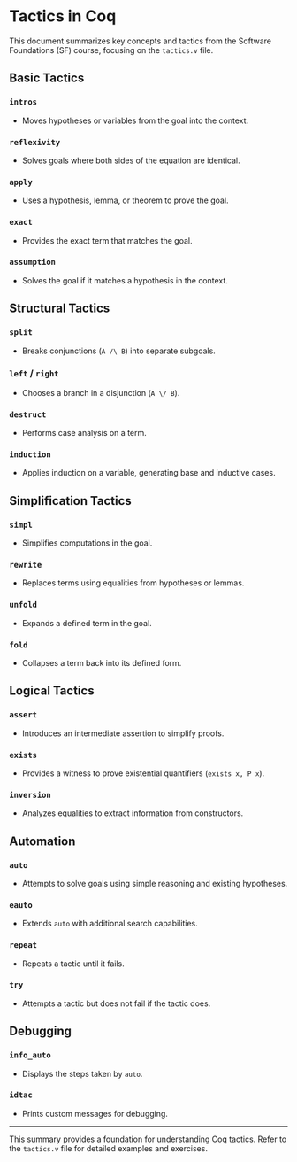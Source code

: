 # Tactics in Coq

This document summarizes key concepts and tactics from the Software Foundations (SF) course, focusing on the `tactics.v` file.

## Basic Tactics

### `intros`
- Moves hypotheses or variables from the goal into the context.

### `reflexivity`
- Solves goals where both sides of the equation are identical.

### `apply`
- Uses a hypothesis, lemma, or theorem to prove the goal.

### `exact`
- Provides the exact term that matches the goal.

### `assumption`
- Solves the goal if it matches a hypothesis in the context.

## Structural Tactics

### `split`
- Breaks conjunctions (`A /\ B`) into separate subgoals.

### `left` / `right`
- Chooses a branch in a disjunction (`A \/ B`).

### `destruct`
- Performs case analysis on a term.

### `induction`
- Applies induction on a variable, generating base and inductive cases.

## Simplification Tactics

### `simpl`
- Simplifies computations in the goal.

### `rewrite`
- Replaces terms using equalities from hypotheses or lemmas.

### `unfold`
- Expands a defined term in the goal.

### `fold`
- Collapses a term back into its defined form.

## Logical Tactics

### `assert`
- Introduces an intermediate assertion to simplify proofs.

### `exists`
- Provides a witness to prove existential quantifiers (`exists x, P x`).

### `inversion`
- Analyzes equalities to extract information from constructors.

## Automation

### `auto`
- Attempts to solve goals using simple reasoning and existing hypotheses.

### `eauto`
- Extends `auto` with additional search capabilities.

### `repeat`
- Repeats a tactic until it fails.

### `try`
- Attempts a tactic but does not fail if the tactic does.

## Debugging

### `info_auto`
- Displays the steps taken by `auto`.

### `idtac`
- Prints custom messages for debugging.

---

This summary provides a foundation for understanding Coq tactics. Refer to the `tactics.v` file for detailed examples and exercises.